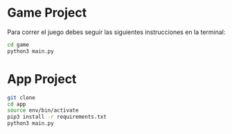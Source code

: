 # Game Project  

Para correr el juego debes seguir las siguientes instrucciones en la terminal: 

```sh
cd game
python3 main.py
``` 

# App Project 

```sh
git clone
cd app
source env/bin/activate
pip3 install -r requirements.txt
python3 main.py
```